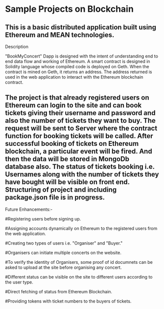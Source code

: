 # Sample Projects on Blockchain

This is a basic distributed application built using Ethereum and MEAN technologies.
----------------------------------------------------------

Description

"BookMyConcert" Dapp is designed with the intent of understanding end to end data flow and working of Ethereum.
A smart contract is designed in Solidity language whose compiled code is deployed on Geth.
When the contract is mined on Geth, it returns an address. The address returned is used in the web application to interact with the Ethereum blockchain contract. 

The project is that already registered users on Ethereum can login to the site and can book tickets giving their username and password and also the number of tickets they want to buy.
The request will be sent to Server where the contract function for booking tickets will be called. 
After successful booking of tickets on Ethereum blockchain, a particular event will be fired. And then the data will be stored in MongoDb database also.
The status of tickets booking i.e. Usernames along with the number of tickets they have bought will be visible on front end.
Structuring of project and including package.json file is in progress.
----------------------------------------------------------

Future Enhancements:-


#Registering users before signing up.

#Assigning accounts dynamically on Ethereum to the registered users from the web application.
  
#Creating two types of users i.e. "Organiser" and "Buyer."

#Organisers can initiate multiple concerts on the website.

#To verify the identity of Organisers, some proof of id documnets can be asked to upload at the site before organising any concert.

#Different status can be visible on the site to different users according to the user type.

#Direct fetching of status from Ethereum Blockchain.

#Providing tokens with ticket numbers to the buyers of tickets.

